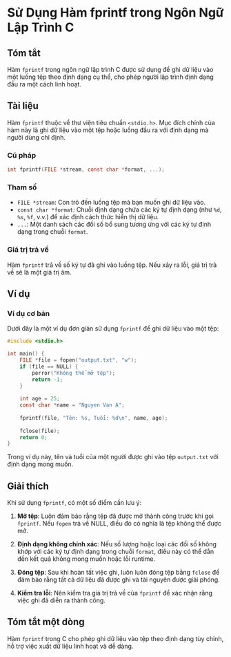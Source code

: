 <!--
Meta Description: # Sử Dụng Hàm fprintf trong Ngôn Ngữ Lập Trình C ## Tóm tắt Hàm `fprintf` trong ngôn ngữ lập trình C được sử dụng để ghi dữ liệu vào một luồng tệp the...
Meta Keywords: tệp, định, fprintf, ghi, một
-->

# Sử Dụng Hàm fprintf trong Ngôn Ngữ Lập Trình C

## Tóm tắt
Hàm `fprintf` trong ngôn ngữ lập trình C được sử dụng để ghi dữ liệu vào một luồng tệp theo định dạng cụ thể, cho phép người lập trình định dạng đầu ra một cách linh hoạt.

## Tài liệu
Hàm `fprintf` thuộc về thư viện tiêu chuẩn `<stdio.h>`. Mục đích chính của hàm này là ghi dữ liệu vào một tệp hoặc luồng đầu ra với định dạng mà người dùng chỉ định.

### Cú pháp
```c
int fprintf(FILE *stream, const char *format, ...);
```

### Tham số
- `FILE *stream`: Con trỏ đến luồng tệp mà bạn muốn ghi dữ liệu vào.
- `const char *format`: Chuỗi định dạng chứa các ký tự định dạng (như `%d`, `%s`, `%f`, v.v.) để xác định cách thức hiển thị dữ liệu.
- `...`: Một danh sách các đối số bổ sung tương ứng với các ký tự định dạng trong chuỗi `format`.

### Giá trị trả về
Hàm `fprintf` trả về số ký tự đã ghi vào luồng tệp. Nếu xảy ra lỗi, giá trị trả về sẽ là một giá trị âm.

## Ví dụ
### Ví dụ cơ bản
Dưới đây là một ví dụ đơn giản sử dụng `fprintf` để ghi dữ liệu vào một tệp:

```c
#include <stdio.h>

int main() {
    FILE *file = fopen("output.txt", "w");
    if (file == NULL) {
        perror("Không thể mở tệp");
        return -1;
    }
    
    int age = 25;
    const char *name = "Nguyen Van A";
    
    fprintf(file, "Tên: %s, Tuổi: %d\n", name, age);
    
    fclose(file);
    return 0;
}
```
Trong ví dụ này, tên và tuổi của một người được ghi vào tệp `output.txt` với định dạng mong muốn.

## Giải thích
Khi sử dụng `fprintf`, có một số điểm cần lưu ý:

1. **Mở tệp**: Luôn đảm bảo rằng tệp đã được mở thành công trước khi gọi `fprintf`. Nếu `fopen` trả về NULL, điều đó có nghĩa là tệp không thể được mở.
   
2. **Định dạng không chính xác**: Nếu số lượng hoặc loại các đối số không khớp với các ký tự định dạng trong chuỗi `format`, điều này có thể dẫn đến kết quả không mong muốn hoặc lỗi runtime.

3. **Đóng tệp**: Sau khi hoàn tất việc ghi, luôn luôn đóng tệp bằng `fclose` để đảm bảo rằng tất cả dữ liệu đã được ghi và tài nguyên được giải phóng.

4. **Kiểm tra lỗi**: Nên kiểm tra giá trị trả về của `fprintf` để xác nhận rằng việc ghi đã diễn ra thành công.

## Tóm tắt một dòng
Hàm `fprintf` trong C cho phép ghi dữ liệu vào tệp theo định dạng tùy chỉnh, hỗ trợ việc xuất dữ liệu linh hoạt và dễ dàng.